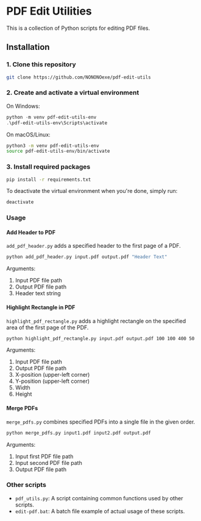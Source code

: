 # PDF Edit Utilities

This is a collection of Python scripts for editing PDF files.

## Installation

### 1. Clone this repository

```bash
git clone https://github.com/NONONOexe/pdf-edit-utils
```

### 2. Create and activate a virtual environment

On Windows:

```powershell
python -m venv pdf-edit-utils-env
.\pdf-edit-utils-env\Scripts\activate
```

On macOS/Linux:

```bash
python3 -m venv pdf-edit-utils-env
source pdf-edit-utils-env/bin/activate
```

### 3. Install required packages

```bash
pip install -r requirements.txt
```

To deactivate the virtual environment when you're done, simply run:

```bash
deactivate
```

### Usage

#### Add Header to PDF

`add_pdf_header.py` adds a specified header to the first page of a PDF.

```bash
python add_pdf_header.py input.pdf output.pdf "Header Text"
```

Arguments:

  1. Input PDF file path
  2. Output PDF file path
  3. Header text string

#### Highlight Rectangle in PDF

`highlight_pdf_rectangle.py` adds a highlight rectangle on the specified area of the first page of the PDF.

```bash
python highlight_pdf_rectangle.py input.pdf output.pdf 100 100 400 50
```

Arguments:

  1. Input PDF file path
  2. Output PDF file path
  3. X-position (upper-left corner)
  4. Y-position (upper-left corner)
  5. Width
  6. Height

#### Merge PDFs

`merge_pdfs.py` combines specified PDFs into a single file in the given order.

```bash
python merge_pdfs.py input1.pdf input2.pdf output.pdf
```

Arguments:

  1. Input first PDF file path
  2. Input second PDF file path
  3. Output PDF file path

### Other scripts

- `pdf_utils.py`: A script containing common functions used by other scripts.
- `edit-pdf.bat`: A batch file example of actual usage of these scripts.
